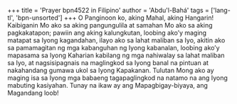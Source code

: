 +++
title = 'Prayer bpn4522 in Filipino'
author = 'Abdu'l-Bahá'
tags = ['lang-tl', 'bpn-unsorted']
+++
O Panginoon ko, aking Mahal, aking Hangarin! Kaibiganin Mo ako sa aking pangungulila at samahan Mo ako sa aking pagkakatapon; pawiin ang aking kalungkutan, loobing ako’y maging matapat sa Iyong kagandahan, ilayo ako sa lahat maliban sa Iyo, akitin ako sa pamamagitan ng mga kabanguhan ng Iyong kabanalan, loobing ako’y mapasama sa Iyong Kaharian kabilang ng mga nahiwalay sa lahat maliban sa Iyo, at nagsisipagnais na maglingkod sa Iyong banal na pintuan at nakahandang gumawa ukol sa Iyong Kapakanan. Tulutan Mong ako ay maging isa sa Iyong mga babaeng tagapaglingkod na natamo na ang Iyong mabuting kasiyahan. Tunay na ikaw ay ang Mapagbigay-biyaya, ang Magandang loob!
